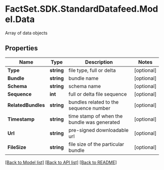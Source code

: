 # FactSet.SDK.StandardDatafeed.Model.Data
Array of data objects

## Properties

Name | Type | Description | Notes
------------ | ------------- | ------------- | -------------
**Type** | **string** | file type, full or delta | [optional] 
**Bundle** | **string** | bundle name | [optional] 
**Schema** | **string** | schema name | [optional] 
**Sequence** | **int** | full or delta file sequence | [optional] 
**RelatedBundles** | **string** | bundles related to the sequence number | [optional] 
**Timestamp** | **string** | time stamp of when the bundle was generated | [optional] 
**Url** | **string** | pre-signed downloadable url | [optional] 
**FileSize** | **string** | file size of the particular bundle | [optional] 

[[Back to Model list]](../README.md#documentation-for-models) [[Back to API list]](../README.md#documentation-for-api-endpoints) [[Back to README]](../README.md)

